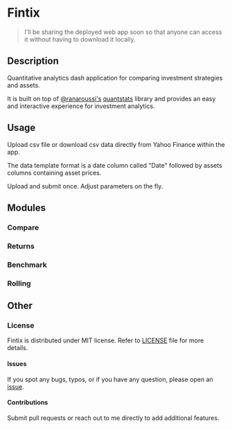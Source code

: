 # Fintix
> I'll be sharing the deployed web app soon so that anyone can access it without having to download it locally. 

## Description
Quantitative analytics dash application for comparing investment strategies and assets. 

It is built on top of [@ranaroussi's](https://github.com/ranaroussi) [quantstats](https://github.com/ranaroussi/quantstats) library and provides an easy and interactive experience for investment analytics. 

## Usage
Upload csv file or download csv data directly from Yahoo Finance within the app. 

The data template format is a date column called "Date" followed by assets columns containing asset prices.

Upload and submit once. Adjust parameters on the fly. 


## Modules
### Compare
### Returns
### Benchmark
### Rolling

## Other
### License
Fintix is distributed under MIT license. Refer to [LICENSE](https://github.com/marcynn/Fintix/blob/main/LICENSE) file for more details.
#### Issues
If you spot any bugs, typos, or if you have any question, please open an [issue](https://github.com/marcynn/Fintix/issues).
#### Contributions
Submit pull requests or reach out to me directly to add additional features.
